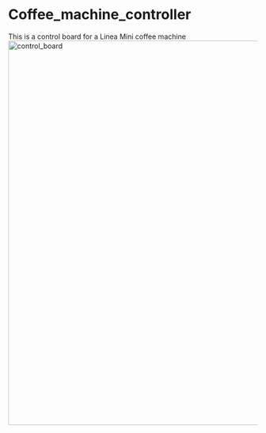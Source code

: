# Coffee_machine_controller
This is a control board for a Linea Mini coffee machine
<img width="777" alt="control_board" src="https://github.com/user-attachments/assets/160445b1-7e64-4243-885c-ee7501be8ef1" />
